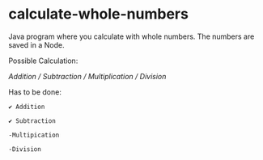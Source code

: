 # calculate-whole-numbers

Java program where you calculate with whole numbers. The numbers are saved in a Node.

Possible Calculation:

_Addition / Subtraction / Multiplication / Division_


Has to be done:

    ✔ Addition

    ✔ Subtraction

    -Multipication

    -Division
